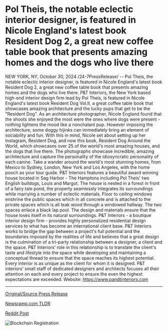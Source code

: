 # Pol Theis, the notable eclectic interior designer, is featured in Nicole England's latest book Resident Dog 2, a great new coffee table book that presents amazing homes and the dogs who live there

NEW YORK, NY, October 30, 2024 /24-7PressRelease/ -- Pol Theis, the notable eclectic interior designer, is featured in Nicole England's latest book Resident Dog 2, a great new coffee table book that presents amazing homes and the dogs who live there.   P&T Interiors, the New York based high-end interior design firm lead by Pol Theis, is featured in Nicole England's latest book Resident Dog Vol.II, a great coffee table book that showcases amazing architecture and the lucky pups that get to be the "Resident Dog".  As an architecture photographer, Nicole England found that the shoots she enjoyed the most were the ones where dogs were present - nothing lightens the mood like a nonchalant pup. However imposing the architecture, some doggy hijinks can immediately bring an element of sociability and fun. With this in mind, Nicole set about setting up her Instagram, Resident Dog, and now this book, Resident Dog Around the World, which showcases over 25 of the world's most amazing houses, and the dogs that live there.   The photographs showcase incredible, amazing architecture and capture the personality of the idiosyncratic personality of each canine. Take a wander around the world's most stunning homes, from Mexico to Sydney, London, New York and Los Angeles, with the home pooch as your tour guide.   P&T Interiors features a beautiful award winning house located in Sag Harbor - The Hamptons including Pol Theis' two English bulldogs, Louis and Margot. The house is nested in a forest in front of a fairy tale pond, the property seamlessly integrates its surroundings while marrying a number of eclectic materials. Floor to ceiling windows enshrine the public spaces which in all concrete and is attached to the private spaces which is all teak wood through a windowed hallway. The two spaces enlace a black lap pool. The design and materials ensure that the house loses itself in its natural surroundings.  P&T Interiors - a boutique interior design firm - provides highly personalized residential design services to what has become an international client base. P&T Interiors works to bridge the gap between a project's full potential and the boundaries imposed by the realities of life and believes that a great design is the culmination of a tri-party relationship between a designer, a client and the space. P&T Interiors' role in this relationship is to translate the client's taste and lifestyle into the space while developing and maintaining a conceptual thread to ensure that the space reaches its highest potential. Every interior is as unique as the client for whom it is designed. P&T interiors' small staff of dedicated designers and architects focuses all their attention on each and every project to ensure the even the highest expectations are exceeded.  Website: https://www.pandtinteriors.com 

---

[Original/Source Press Release](https://www.24-7pressrelease.com/press-release/515694/pol-theis-the-notable-eclectic-interior-designer-is-featured-in-nicole-englands-latest-book-resident-dog-2-a-great-new-coffee-table-book-that-presents-amazing-homes-and-the-dogs-who-live-there)
                    

[Newsramp.com TLDR](https://newsramp.com/curated-news/renowned-interior-designer-and-p-t-interiors-featured-in-new-book-resident-dog-2/ca05c16f52bb134b2fe37b5d90d183d1) 

 



[Reddit Post](https://www.reddit.com/r/BookNews/comments/1gfgunk/renowned_interior_designer_and_pt_interiors/) 



![Blockchain Registration](https://cdn.newsramp.app/24-7PressRelease/qrcode/2410/30/waitUBzS.webp)